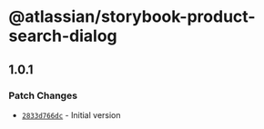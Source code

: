 # @atlassian/storybook-product-search-dialog

## 1.0.1

### Patch Changes

- [`2833d766dc`](https://bitbucket.org/atlassian/atlassian-frontend/commits/2833d766dc) - Initial version
